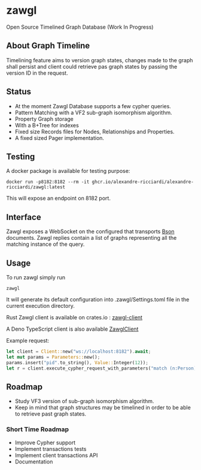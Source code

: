 # zawgl
Open Source Timelined Graph Database (Work In Progress)


## About Graph Timeline
Timelining feature aims to version graph states, changes made to the graph shall persist and client could retrieve pas graph states by passing the version ID in the request.



## Status
* At the moment Zawgl Database supports a few cypher queries.
* Pattern Matching with a VF2 sub-graph isomorphism algorithm.
* Property Graph storage
* With a B+Tree for indexes
* Fixed size Records files for Nodes, Relationships and Properties.
* A fixed sized Pager implementation.

## Testing
A docker package is available for testing purpose:  
```shell
docker run -p8182:8182 --rm -it ghcr.io/alexandre-ricciardi/alexandre-ricciardi/zawgl:latest
```

This will expose an endpoint on 8182 port.

## Interface
Zawgl exposes a WebSocket on the configured that transports [Bson](https://crates.io/crates/bson) documents.
Zawgl replies contain a list of graphs representing all the matching instance of the query. 

## Usage
To run zawgl simply run
```shell
zawgl
```
It will generate its default configuration into .zawgl/Settings.toml file in the current execution directory.

Rust Zawgl client is available on crates.io : [zawgl-client](https://crates.io/crates/zawgl-client)

A Deno TypeScript client is also available [ZawglClient](client/zawgl-deno-ts-client/zawgl_client.ts)

Example request:
```rust
let client = Client::new("ws://localhost:8182").await;
let mut params = Parameters::new();
params.insert("pid".to_string(), Value::Integer(12));
let r = client.execute_cypher_request_with_parameters("match (n:Person) where id(n) = $pid return n", params).await;
```


## Roadmap
* Study VF3 version of sub-graph isomorphism algorithm.
* Keep in mind that graph structures may be timelined in order to be able to retrieve past graph states.

### Short Time Roadmap
* Improve Cypher support
* Implement transactions tests
* Implement client transactions API
* Documentation

